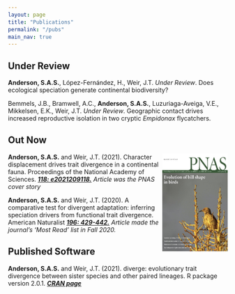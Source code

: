 ```yaml
---
layout: page
title: "Publications"
permalink: "/pubs"
main_nav: true
---
```


<style>
img {
	float:right;
}
</style>
<body>
<h2>Under Review</h2>

<p><b>Anderson, S.A.S.</b>, L&oacute;pez-Fern&aacute;ndez, H., Weir, J.T. <i>Under Review</i>. Does ecological speciation generate continental biodiversity?</p>

<p>Bemmels, J.B., Bramwell, A.C., <b>Anderson, S.A.S.</b>, Luzuriaga-Aveiga, V.E.,
Mikkelsen, E.K., Weir, J.T. <i>Under Review</i>. Geographic contact drives increased reproductive isolation in two cryptic <i>Empidonax</i> flycatchers.</p>

<h2>Out Now</h2>

<p><a href="https://www.pnas.org/content/118/20.cover-expansion"> <img src="/assets/pnas_118_20_coverthumb_smaller.jpg" alt="PNAS cov" style="width:150px;height:225px;margin-left:05px;"> </a> <b>Anderson, S.A.S.</b> and Weir, J.T. (2021). Character displacement drives trait divergence in a continental fauna. Proceedings of the National Academy of Sciences. <a href="https://doi.org/10.1073/pnas.2021209118"><b><i>118: e2021209118.</i></b></a>
<i>Article was the PNAS cover story</i></p>

<p><b>Anderson, S.A.S.</b> and Weir, J.T. (2020). A comparative test for divergent adaptation: inferring speciation drivers from functional trait divergence. American Naturalist <a href="https://doi.org/10.1086/710338"><b><i>196: 429-442.</i></b></a>
<i>Article made the journal’s ‘Most Read’ list in Fall 2020.</i></p>

<h2>Published Software</h2>

<p><b>Anderson, S.A.S.</b> and Weir, J.T. (2021). diverge: evolutionary trait divergence between sister species and other paired lineages. R package version 2.0.1. <a href="https://cran.r-project.org/web/packages/diverge/index.html"><b><i>CRAN page</i></b></a></p>

</body>
